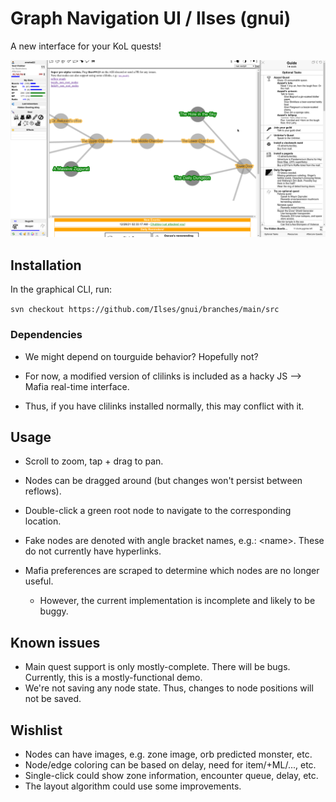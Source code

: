 # Graph Navigation UI / Ilses (gnui)
A new interface for your KoL quests!

![Screenshot](capture.png)

## Installation

In the graphical CLI, run:

`svn checkout https://github.com/Ilses/gnui/branches/main/src`

### Dependencies
- We might depend on tourguide behavior? Hopefully not?

- For now, a modified version of clilinks is included as a hacky JS --> Mafia real-time interface.
 - Thus, if you have clilinks installed normally, this may conflict with it.

## Usage

- Scroll to zoom, tap + drag to pan.

- Nodes can be dragged around (but changes won't persist between reflows).

- Double-click a green root node to navigate to the corresponding location.

- Fake nodes are denoted with angle bracket names, e.g.: \<name\>. These do not currently have hyperlinks.

- Mafia preferences are scraped to determine which nodes are no longer useful.
  - However, the current implementation is incomplete and likely to be buggy.

## Known issues
  - Main quest support is only mostly-complete. There will be bugs. Currently, this is a mostly-functional demo.
  - We're not saving any node state. Thus, changes to node positions will not be saved.
  
## Wishlist
  - Nodes can have images, e.g. zone image, orb predicted monster, etc.
  - Node/edge coloring can be based on delay, need for item/+ML/..., etc.
  - Single-click could show zone information, encounter queue, delay, etc.
  - The layout algorithm could use some improvements.

